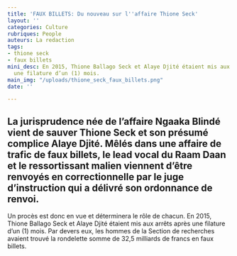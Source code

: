 ```yaml
---
title: 'FAUX BILLETS: Du nouveau sur l''affaire Thione Seck'
layout: ''
categories: Culture
rubriques: People
auteurs: La redaction
tags:
- thione seck
- faux billets
mini_desc: En 2015, Thione Ballago Seck et Alaye Djité étaient mis aux arrêts après
  une filature d’un (1) mois.
main_img: "/uploads/thione_seck_faux_billets.png"
date: ''

---
```

## La jurisprudence née de l’affaire Ngaaka Blindé vient de sauver Thione Seck et son présumé complice Alaye Djité. Mêlés dans une affaire de trafic de faux billets, le lead vocal du Raam Daan et le ressortissant malien viennent d’être renvoyés en correctionnelle par le juge d’instruction qui a délivré son ordonnance de renvoi.

Un procès est donc en vue et déterminera le rôle de chacun. En 2015, Thione Ballago Seck et Alaye Djité étaient mis aux arrêts après une filature d’un (1) mois. Par devers eux, les hommes de la Section de recherches avaient trouvé la rondelette somme de 32,5 milliards de francs en faux billets.